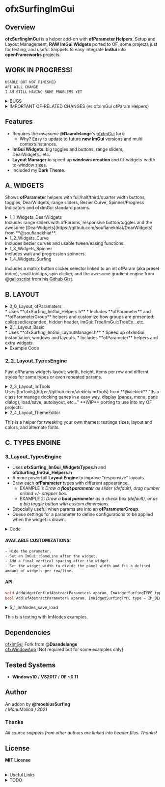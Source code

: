 ofxSurfingImGui
=============================

## Overview
**ofxSurfingImGui** is a helper add-on with **ofParameter Helpers**, Setup and Layout Management, **RAW ImGui Widgets** ported to OF, some projects just for testing, and useful Snippets to easy integrate **ImGui** into **openFrameworks** projects.  

## WORK IN PROGRESS!  
```
USABLE BUT NOT FINISHED  
API WILL CHANGE  
I AM STILL HAVING SOME PROBLEMS YET  
```

<details>
  <summary>BUGS</summary>
  <p>

### **BUG 1**: (ofxSurfing_ImGui_Helpers.h)  
    - When adding many times a parameter or others with a not unique name.  
    - Widgets collide between them. Only some instances work well.  
    - Usually, the first repeated widget in each panel works fine.  
    - SOLUTION: Restore old getUniqueName engine from ofxGui. Do not duplicate adding params or names.
### **BUG 2**: (ofxSurfing_ImGui_WidgetsTypes.h)  
    - Layout engine fails a bit on nesting indented groups.  
    - Broken width recalculation and "unlimited" growing when auto-size.  
    - Workaround fixed using CollapsingHeader instead of TreeNodeEx  
    but I would prefer the indented nested groups.
  </p>
</details>

<details>
  <summary>IMPORTANT OF-RELATED CHANGES (vs ofxImGui ofParam Helpers)</summary>
  <p>

- Simplified **OF Helpers** to use **ofParameters** easy and better. 
    * _ImHelpers.h_ has been rewritten to _ofxSurfing_ImGui_Helpers.h_.
    * Widgets, windows/trees now are more customizable. 
    * Removed old windows/tree methods. Now must use **RAW ImGui** code.
    * Removed all the WindowOpen/Settings stuff.
    * Removed all the old _GetUniqueName_ engine from **ofxImGui**. 
    * Now using PushId(1)/PopID() on each widget.
  </p>
</details>

## Features 
* Requires the _awesome_ @**Daandelange**'s [ofxImGui](https://github.com/Daandelange/ofxImGui/tree/ofParameters-Helpers-Test) fork: 
    - Why? Easy to update to future **new ImGui** versions and multi context/instances.
* **ImGui Widgets**: big toggles and buttons, range sliders, DearWidgets...etc.
* **Layout Manager** to speed up **windows creation** and fit-widgets-width-to-window sizes.
* Included my **Dark Theme**.

## A. WIDGETS
Shows **ofParameter** helpers with full/half/third/quarter width buttons, toggles, DearWidgets, range sliders, Bezier Curve, Spinner/Progress Indicators and ofxImGui standard params.  

<details>
  <summary>1_1_Widgets_DearWidgets</summary>
  <p>

![image](/docs/1_1_Widgets_DearWidgets.PNG?raw=true "image")  
  </p>
</details>
Includes range sliders with ofParams, responsive button/toggles and the awesome [DearWidgets](https://github.com/soufianekhiat/DearWidgets) from **@soufianekhiat**.  


<details>
  <summary>1_2_Widgets_Curve</summary>
  <p>

![image](/docs/1_2_Widgets_Curve.PNG?raw=true "image")  
  </p>
</details>
Includes bezier curves and usable tween/easing functions.  


<details>
  <summary>1_3_Widgets_Spinner</summary>
  <p>

![image](/docs/1_3_Widgets_Spinner.gif?raw=true "image")  
  </p>
</details>
Includes wait and progression spinners.  


<details>
  <summary>1_4_Widgets_Surfing</summary>
  <p>

![image](/docs/1_4_Widgets_Surfing.PNG?raw=true "image")  
  </p>
</details>

Includes a matrix button clicker selector linked to an int ofParam (aka preset index), small tooltips, spin clicker, and the awesome gradient engine from [@galloscript](https://twitter.com/galloscript) from his [Github Gist](https://gist.github.com/galloscript/8a5d179e432e062550972afcd1ecf112).  

## B. LAYOUT

<details>
  <summary>2_0_Layout_ofParamaters</summary>
  <p>

![image](/docs/2_0_Layout_ofParamaters.gif?raw=true "image")  
  </p>
</details>
* Uses **ofxSurfing_ImGui_Helpers.h**  
* Includes **ofParameter** and **ofParameterGroup** helpers and customize how groups are presented: collapsed/expanded, hidden header, ImGui::Tree/ImGui::TreeEx...etc.    

<details>
  <summary>2_1_Layout_Basic</summary>
  <p>

![image](/docs/2_1_Layout_Basic.PNG?raw=true "image")  
  </p>
</details>
* Uses **ofxSurfing_ImGui_LayoutManager.h**  
* Speed up ofxImGui instantiation, windows and layouts. 
* Includes **ofParameter** helpers and extra widgets.  

<details>
  <summary>Example Code</summary>
  <p>
  
  ![image](/docs/2_1_2_Layout_Basic.PNG?raw=true "image")  

ofApp.h
```.cpp
#include "ofxSurfingImGui.h"

ofxSurfing_ImGui_Manager guiManager;

ofParameter<bool> bGui{ "Show Gui", true };

ofParameter<bool> bEnable{ "Enable", true };
ofParameter<bool> b1{ "b1", false };
ofParameter<bool> b2{ "b2", false };
ofParameter<bool> b3{ "b3", false };
```
ofApp.cpp
```.c++
void ofApp::setup() 
{ 
    guiManager.setup(); 
    // Instantiates and configures all the required ofxImGui stuff inside:
    // Font, theme, autodraw, layout store/recall, multi context/instances, ofParams Helpers and other customizations.
}
    
void ofApp::draw() 
{ 
    guiManager.begin();
    if (bGui) // -> This param makes the close button functional
    {
        guiManager.beginWindow("Window", (bool *)&bGui.get(), ImGuiWindowFlags_None);
        {
            ofxImGuiSurfing::AddToggleRoundedButton(bEnable);
            if (bEnable)
            {
                // Precalculate common widgets sizes to fit current window, "to be responsive".
                float _w1 = ofxImGuiSurfing::getWidgetsWidth(1); // 1 widget full width
                float _w2 = ofxImGuiSurfing::getWidgetsWidth(2); // 2 widgets half width
                float _w3 = ofxImGuiSurfing::getWidgetsWidth(3); // 3 widgets third width
                float _w4 = ofxImGuiSurfing::getWidgetsWidth(4); // 4 widgets quarter width
                float _h = ofxImGuiSurfing::getWidgetsHeightRelative(); // one unit height relative to ImGui theme

                //-

                /* Draw RAW ImGui or SurfingWidgets with ofParameters */

                // One widget full with and theme height. Callback is handled by the param listeners.
                ofxImGuiSurfing::AddBigToggle(b1); 

                // Two widgets same line/row with the 50% of window panel width 
                if (ofxImGuiSurfing::AddBigButton(b2, _w2, _h)) {
                  /* This acts as callback. No parameter listener required. */
                }
                ImGui::SameLine();
                if (ofxImGuiSurfing::AddBigButton(b3, _w2, _h)) {
                  
                }

                // Or using raw ImGui
                // Three widgets and fit width in one line
                if (ImGui::Button("START", ImVec2(_w3, _h))) {}
                ImGui::SameLine();
                if (ImGui::Button("STOP", ImVec2(_w3, _h))) {}
                ImGui::SameLine();
                if (ImGui::Button("REPLAY", ImVec2(_w3, _h))) {}
            }
        }
        guiManager.endWindow();
    }
    guiManager.end();
}
```
  </p>
</details>

### 2_2_Layout_TypesEngine
Fast ofParams widgets layout: width, height, items per row and differnt styles for same types or even repeated params.  


<details>
  <summary>2_3_Layout_ImTools</summary>
  <p>

![image](/docs/2_3_Layout_ImTools.PNG?raw=true "image")  
  </p>
</details>
Uses [ImTools](https://github.com/aiekick/ImTools) from **@aiekick**  
"Its a class for manage docking panes in a easy way, display (panes, menu, pane dialog), load/save, autolayout, etc..."  
**WIP** porting to use into my OF projects.  


<details>
  <summary>2_4_Layout_ThemeEditor</summary>
  <p>

![image](/docs/2_4_Layout_ThemeEditor.PNG?raw=true "image")  
  </p>
</details>

This is a helper for tweaking your own themes: testings sizes, layout and colors, and alternate fonts.  


## C. TYPES ENGINE

### 3_Layout_TypesEngine
* Uses **ofxSurfing_ImGui_WidgetsTypes.h** and **ofxSurfing_ImGui_Helpers.h**
* A more powerfull **Layout Engine** to improve "responsive" layouts.
* Draw each **ofParameter** types with different appearance.
    * EXAMPLE 1: _Draw a **float parameter** as slider (default), drag number or/and +/- stepper box._
    * EXAMPLE 2: _Draw a **bool parameter** as a check box (default), or as a big toggle button with custom dimensions._
* Especially useful when params are into an **ofParameterGroup**.
* Queue settings for a parameter to define configurations to be applied when the widget is drawn. 

<details>
  <summary>Code</summary>
  <p>

ofApp.h
```.cpp
ofParameterGroup params{ "group" };
ofParameter<bool> b1{ "b1", false };
ofParameter<bool> b2{ "b2", false };
ofParameter<bool> b3{ "b3", false };
ofParameter<float> f1{ "f1", 0, 0, 1.0f };
ofParameter<float> f2{ "f2", 0, 0, 1.0f };
ofParameter<int> i1{ "i1", 0, 0, 10 };
ofParameter<int> i2{ "i2", 0, 0, 10 };
´´´

ofApp.cpp
```.cpp
void ofApp::setup() 
{
    // Feed bool, float and int ofParameters into an ofParameterGroup
    params.add(b1, b2, b3, f1, f2, i1, i2);

    //-

    // Workflow A
    // Queue config style for each parameter

    // Format: 
    // void AddWidgetConf(ofAbstractParameter& aparam, 
    //                    ImWidgetSurfingTYPE type = IM_DEFAULT, 
    //                    bool bSameLine = false, 
    //                    int amtPerRow = 1, 
    //                    int spacing = -1)

    // One full width widget with 20px vertical spacing at end
    widgetsManager.AddWidgetConf(b1, SurfingWidgetTypes::IM_TOGGLE_BIG, false, 1, 20);
    // Two widgets in the same line with 10px of spacing at end
    widgetsManager.AddWidgetConf(b2, SurfingWidgetTypes::IM_BUTTON_SMALL, true, 2);
    widgetsManager.AddWidgetConf(b3, SurfingWidgetTypes::IM_BUTTON_SMALL, false, 2, 10);
    // A widget presented with number and +/- controls
    widgetsManager.AddWidgetConf(f1, SurfingWidgetTypes::IM_STEPPER);
    // The same parameter but as a slider and 10px spacing at the end
    widgetsManager.AddWidgetConf(f2, SurfingWidgetTypes::IM_DRAG, false, 1, 10);
    // A widget as slider with full width size
    widgetsManager.AddWidgetConf(i1, SurfingWidgetTypes::IM_SLIDER);
    // An widget as stepper with full width size
    widgetsManager.AddWidgetConf(i2, SurfingWidgetTypes::IM_STEPPER);
}

void ofApp::draw()
{
    guiManager.begin();
    {
        guiManager.beginWindow("Window", NULL, ImGuiWindowFlags_None);
        {
            drawWidgets();
        }
        guiManager.endWindow();
    }
    guiManager.end();
}

void ofApp::drawWidgets() 
{
    // Workflow A
    // Draw a group of params with previously queued param styles on setup() 
    // Use flags to customize tree/folder
    ImGuiTreeNodeFlags flags = ImGuiTreeNodeFlags_None;
    flags |= ImGuiTreeNodeFlags_Framed; // dark border box on the group name
    flags |= ImGuiTreeNodeFlags_DefaultOpen; // collapsing: default open or closed if commented
    ofxSurfing::AddGroup(params, flags);

    //-

    // Workflow B
    // "Instant" draw each single parameter

    // Format:
    // bool Add(ofAbstractParameter& aparam, 
    //          ImWidgetSurfingTYPE type = IM_DEFAULT, 
    //          bool bSameLine = false, 
    //          int amtPerRow = 1, 
    //          int spacing = -1)
    
    // Two widgets same line
    widgetsManager.Add(b1, SurfingWidgetTypes::IM_TOGGLE_SMALL, true, 2);
    widgetsManager.Add(b2, SurfingWidgetTypes::IM_TOGGLE_SMALL, false, 2);
    // A slider with full width size
    widgetsManager.Add(i1, SurfingWidgetTypes::IM_SLIDER);
    // A stepper with half width size and 20px of spacing at end
    widgetsManager.Add(i1, SurfingWidgetTypes::IM_STEPPER, false, 2, 20);
}
```
  </p>
</details>

#### AVAILABLE CUSTOMIZATIONS:
    - Hide the parameter.  
    - Set an ImGui::SameLine after the widget.  
    - Add a final vertical spacing after the widget.  
    - Set the widget width to divide the panel width and fit a defined amount of widgets per row/line.  
#### API
```c++
void AddWidgetConf(ofAbstractParameter& aparam, ImWidgetSurfingTYPE type = IM_DEFAULT, bool bSameLine = false, int amtPerRow = 1, int spacing = -1);
bool Add(ofAbstractParameter& aparam, ImWidgetSurfingTYPE type = IM_DEFAULT, bool bSameLine = false, int amtPerRow = 1, int spacing = -1);
```

<details>
  <summary>5_1_ImNodes_save_load</summary>
  <p>

![image](/docs/5_1_ImNodes_save_load.PNG?raw=true "image")  
  </p>
</details>

This is a testing with ImNodes examples.  

## Dependencies
[ofxImGui](https://github.com/Daandelange/ofxImGui/) Fork from @**Daandelange**  
[ofxWindowApp](https://github.com/moebiussurfing/ofxWindowApp) [Not required but for some examples only]  

## Tested Systems
- **Windows10** / **VS2017** / **OF ~0.11**

## Author
An addon by **@moebiusSurfing**  
*( ManuMolina ) 2021*  

### Thanks
_All source snippets from other authors are linked into header files. Thanks!_

## License
**MIT License**

<BR>

<details>
  <summary>Useful Links</summary>
  <p>

https://github.com/HankiDesign/awesome-dear-imgui  
https://github.com/soufianekhiat/DearWidgets  
https://github.com/yumataesu/ImGui_Widgets  
https://github.com/njazz/AutomationCurveEditor  
https://github.com/leiradel/ImGuiAl  
https://github.com/aiekick/ImTools/tree/main/LayoutManager  
  </p>
</details>
<details>
  <summary>TODO</summary>
  <p>

* Add more ImGui RAW widgets with examples.
* Convert to ofParameters for some widgets.
* Pack some bigger widgets like matrix clicker just passing an int as index only.
* Fix and solve final ofParams helpers workflow.
* Mark/disable some widgets that could use modern C++17.
* Add multiple layouts presets engine from Paletto.
  </p>
</details>
